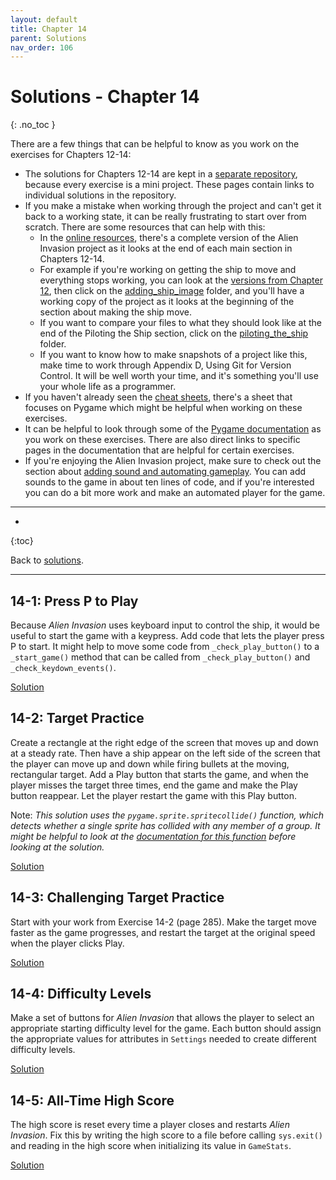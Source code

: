 ```yaml
---
layout: default
title: Chapter 14
parent: Solutions
nav_order: 106
---
```


# Solutions - Chapter 14
{: .no_toc }

There are a few things that can be helpful to know as you work on the exercises for Chapters 12-14:
- The solutions for Chapters 12-14 are kept in a [separate repository](https://github.com/ehmatthes/pcc_2e_ai_solutions), because every exercise is a mini project. These pages contain links to individual solutions in the repository.
- If you make a mistake when working through the project and can't get it back to a working state, it can be really frustrating to start over from scratch. There are some resources that can help with this:
  - In the [online resources](https://github.com/ehmatthes/pcc_2e), there's a complete version of the Alien Invasion project as it looks at the end of each main section in Chapters 12-14.
  - For example if you're working on getting the ship to move and everything stops working, you can look at the [versions from Chapter 12](https://github.com/ehmatthes/pcc_2e/tree/master/chapter_12), then click on the [adding_ship_image](https://github.com/ehmatthes/pcc_2e/tree/master/chapter_12/adding_ship_image) folder, and you'll have a working copy of the project as it looks at the beginning of the section about making the ship move.
  - If you want to compare your files to what they should look like at the end of the Piloting the Ship section, click on the [piloting_the_ship](https://github.com/ehmatthes/pcc_2e/tree/master/chapter_12/piloting_the_ship) folder.
  - If you want to know how to make snapshots of a project like this, make time to work through Appendix D, Using Git for Version Control. It will be well worth your time, and it's something you'll use your whole life as a programmer.
- If you haven't already seen the [cheat sheets](../../cheat_sheets/cheat_sheets/), there's a sheet that focuses on Pygame which might be helpful when working on these exercises.
- It can be helpful to look through some of the [Pygame documentation](https://www.pygame.org/docs/) as you work on these exercises. There are also direct links to specific pages in the documentation that are helpful for certain exercises.
- If you're enjoying the Alien Invasion project, make sure to check out the section about [adding sound and automating gameplay](../../beyond_pcc/ai_player/). You can add sounds to the game in about ten lines of code, and if you're interested you can do a bit more work and make an automated player for the game.

---

* 
{:toc}

Back to [solutions](../solutions).

---

## 14-1: Press P to Play

Because *Alien Invasion* uses keyboard input to control the ship, it would be useful to start the game with a keypress. Add code that lets the player press P to start. It might help to move some code from `_check_play_button()` to a `_start_game()` method that can be called from `_check_play_button()` and `_check_keydown_events()`.

[Solution](https://github.com/ehmatthes/pcc_2e_ai_solutions/tree/main/ch_14/solution_14_1)

## 14-2: Target Practice

Create a rectangle at the right edge of the screen that moves up and down at a steady rate. Then have a ship appear on the left side of the screen that the player can move up and down while firing bullets at the moving, rectangular target. Add a Play button that starts the game, and when the player misses the target three times, end the game and make the Play button reappear. Let the player restart the game with this Play button.

Note: *This solution uses the `pygame.sprite.spritecollide()` function, which detects whether a single sprite has collided with any member of a group. It might be helpful to look at the [documentation for this function](https://www.pygame.org/docs/ref/sprite.html#pygame.sprite.spritecollide) before looking at the solution.*

[Solution](https://github.com/ehmatthes/pcc_2e_ai_solutions/tree/main/ch_14/solution_14_2)

## 14-3: Challenging Target Practice

Start with your work from Exercise 14-2 (page 285). Make the target move faster as the game progresses, and restart the target at the original speed when the player clicks Play.

[Solution](https://github.com/ehmatthes/pcc_2e_ai_solutions/tree/main/ch_14/solution_14_3)

## 14-4: Difficulty Levels

Make a set of buttons for *Alien Invasion* that allows the player to select an appropriate starting difficulty level for the game. Each button should assign the appropriate values for attributes in `Settings` needed to create different difficulty levels.

[Solution](https://github.com/ehmatthes/pcc_2e_ai_solutions/tree/main/ch_14/solution_14_4)

## 14-5: All-Time High Score

The high score is reset every time a player closes and restarts *Alien Invasion*. Fix this by writing the high score to a file before calling `sys.exit()` and reading in the high score when initializing its value in `GameStats`.

[Solution](https://github.com/ehmatthes/pcc_2e_ai_solutions/tree/main/ch_14/solution_14_5)